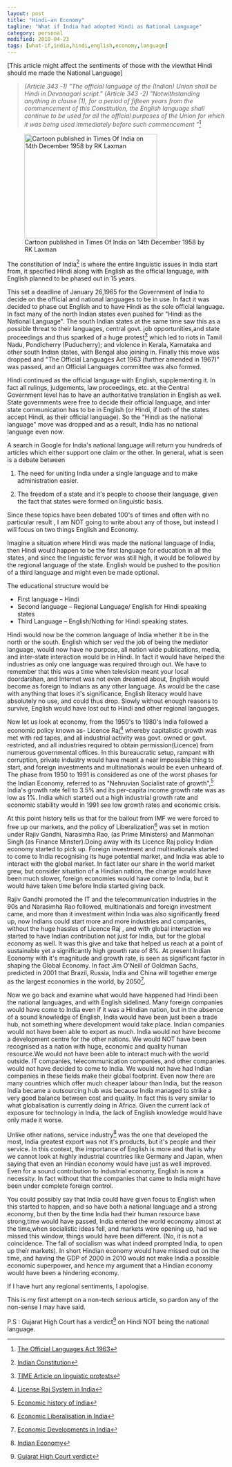 ```yaml
---
layout: post
title: "Hindi-an Economy"
tagline: "What if India had adopted Hindi as National Language"
category: personal
modified: 2010-04-23
tags: [what-if,india,hindi,english,economy,language]
---
```

[This article might affect the sentiments of those with the viewthat Hindi should me made the National Language]


> *(Article 343 -1) "The official language of the (Indian) Union shall be Hindi in Devanagari script." (Article 343 -2) "Notwithstanding anything in clause (1), for a period of fifteen years from the commencement of this Constitution, the English language shall continue to be used for all the official purposes of the Union for which it was being used immediately before such commencement ”*[^languages-act]

<figure>
<img title="Cartoon published in Times Of India on 14th December 1958 by RK Laxman" src="http://epaper.timesofindia.com/Repository/getimage.dll?path=TOIM/2008/11/02/16/Img/Ar0160602.png" alt="Cartoon published in Times Of India on 14th December 1958 by RK Laxman" width="307" height="241" />
<figcaption>Cartoon published in Times Of India on 14th December 1958 by RK Laxman</figcaption>
</figure>

The constitution of India[^indian-constitution] is where the entire linguistic issues in India start from, it specified Hindi along with English as the official language, with English planned to be phased out in 15 years.

This set a deadline of January 26,1965 for the Government of India to decide on the official and national languages to be in use. In fact it was decided to phase out English and to have Hindi as the sole official language. In fact many of the north Indian states even pushed for "Hindi as the National Language". The south Indian states at the same time saw this as a possible threat to their languages, central govt. job opportunities,and state proceedings and thus sparked of a huge protest[^time-article] which led to riots in Tamil Nadu, Pondicherry (Puducherry); and violence in Kerala, Karnataka and other south Indian states, with Bengal also joining in. Finally this move was dropped and "The Official Languages Act 1963 (further amended in 1967)" was passed, and an Official Languages committee was also formed.

Hindi continued as the official language with English, supplementing it. In fact all rulings, judgements, law proceedings, etc. at the Central Government level has to have an authoritative translation in English as well. State governments were free to decide their official language, and inter state communication has to be in English (or Hindi, if both of the states accept Hindi, as their official language). So the "Hindi as the national language" move was dropped and as a result, India has no national language even now.

A search in Google for India's national language will return you hundreds of articles which either support one claim or the other. In general, what is seen is a debate between

1. The need for uniting India under a single language and to make administration easier.

2. The freedom of a state and it's people to choose their language, given the fact that states were formed on linguistic basis.

Since these topics have been debated 100's of times and often with no particular result , I am NOT going to write about any of those, but instead I will focus on two things English and Economy.

Imagine a situation where Hindi was made the national language of India, then Hindi would happen to be the first language for education in all the states, and since the linguistic fervor was still high, it would be followed by the regional language of the
state. English would be pushed to the position of a third language and might even be made optional. 

The educational structure would be

* First language – Hindi
* Second language – Regional Language/ English for Hindi speaking states
* Third Language – English/Nothing for Hindi speaking states.

Hindi would now be the common language of India whether it be in the north or the south. English which ser ved the job of being the mediator language, would now have no purpose, all nation wide publications, media, and inter-state interaction would be in Hindi. In fact it would have helped the industries as only one language was required through out. We have to remember that this was a time when television meant your local doordarshan, and Internet was not even dreamed about, English would become as foreign to Indians as any other language. As would be the case with anything that loses it's significance, English literacy would have absolutely no use, and could thus drop. Slowly without enough reasons to survive, English would have lost out to Hindi and other regional languages.

Now let us look at economy, from the 1950's to 1980's India followed a economic policy known as- Licence Raj[^wikipedia-license-raj] whereby capitalistic growth was met with red tapes, and all industrial activity was govt. owned or govt. restricted, and all industries required to obtain permission(Licence) from numerous governmental offices. In this bureaucratic setup, rampant with corruption, private industry would have meant a near impossible thing to start, and foreign investments and multinationals would be even unheard of. The phase from 1950 to 1991 is considered as one of the worst phases for the Indian Economy, referred to as "Nehruvian Socialist rate of growth",[^wikipedia-indian-economy-history] India's growth rate fell to 3.5% and its per-capita income growth rate was as low as 1%. India which started out a high industrial growth rate and economic stability would in 1991 see low growth rates and economic crisis.

At this point history tells us that for the bailout from IMF we were forced to free up our markets, and the policy of Liberalization[^wikipedia-indian-economy-liberalisation] was set in motion under Rajiv Gandhi, Narasimha Rao, (as Prime Ministers) and Manmohan Singh (as Finance Minster).Doing away with its Licence Raj policy Indian economy started to pick up. Foreign investment and multinationals started to come to India recognising its huge potential market, and India was able to interact with the global market. In fact later our share in the world market grew, but consider situation of a Hindian nation, the change would have been much slower, foreign economies would have come to India, but it would have taken time before India started giving back.

Rajiv Gandhi promoted the IT and the telecommunication industries in the 90s and Narasimha Rao followed, multinationals and foreign investment came, and more than it investment within India was also significantly freed up, now Indians could start more and more industries and companies, without the huge hassles of Licence Raj , and with global interaction we started to have Indian contribution not just for India, but for the global economy as well. It was this give and take that helped us reach at a point of sustainable yet a significantly high growth rate of 8%. At present Indian Economy with it's magnitude and growth rate, is seen as significant factor in shaping the Global Economy. In fact Jim O'Neill of Goldman Sachs, predicted in 2001 that Brazil, Russia, India and China will together emerge as the largest economies in the world, by 2050[^wikipedia-indian-economy-development].

Now we go back and examine what would have happened had Hindi been the national languages, and with English sidelined. Many foreign companies would have come to India even if it was a Hindian nation, but in the absence of a sound knowledge of English, India would have been just been a trade hub, not something where development
would take place. Indian companies would not have been able to export as much. India would not have become a development centre for the other nations. We would NOT have been recognised as a nation with huge, economic and quality human resource.We would not have been able to interact much with the world outside. IT companies, telecommunication companies, and other companies would not have decided to come to India. We would not have had Indian companies in these fields make their global footprint. Even now there are many countries which offer much cheaper labour than India, but the reason India became a outsourcing hub was because India managed to strike a very good balance between cost and quality. In fact this is very similar to what globalisation is currently doing in Africa. Given the current lack of exposure for technology in India, the lack of English knowledge would have only made it worse.

Unlike other nations, service industry[^wikipedia-indian-economy] was the one that developed the most, India greatest export was not it's products, but it's people and their service. In this context, the importance of English is more and that is why we cannot look at highly industrial countries like Germany and Japan, when saying that even an Hindian economy would have just as well improved. Even for a sound contribution to Industrial economy, English is now a necessity. In fact without that the companies that came to India might have been under complete foreign control.

You could possibly say that India could have given focus to English when this started to happen, and so have both a national language and a strong economy, but then by the time India had their human resource base strong,time would have passed, India entered the world economy almost at the time,when socialistic ideas fell, and markets were opening up, had we missed this window, things would have been different. (No, it is not a coincidence. The fall of socialism was what indeed prompted India, to open up their markets). In short Hindian economy would have missed out on the time, and having the GDP of 2000 in 2010 would not make India a possible economic superpower, and hence my argument that a Hindian economy would have been a hindering economy.

If I have hurt any regional sentiments, I apologise.

This is my first attempt on a non-tech serious article, so pardon any of the non-sense I may have said.

P.S : Gujarat High Court has a verdict[^court-verdict] on Hindi NOT being the national language. 

<div style="display:none;">
[^time-article][^indian-constituion][^wikipedia-language]
[^wikipedia-indian-economy-history][^wikipedia-indian-economy][^wikipedia-indian-economy-development][^wikipedia-license-raj]
</div>

[^court-verdict]: [Gujarat High Court verdict](http://timesofindia.indiatimes.com/india/Theres-no-national-language-in-India-Gujarat-High-Court/articleshow/5496231.cms)

[^languages-act]: [The Official Languages Act 1963](http://www.languageinindia.com/april2002/officiallanguagesact.html)

[^time-article]:[TIME Article on linguistic protests](http://www.time.com/time/magazine/article/0,9171,940936,00.html) 

[^indian-constitution]:[Indian Constitution](http://lawmin.nic.in/coi/coiason29july08.pdf)

[^wikipedia-language]:[Official Languages in India](http://en.wikipedia.org/wiki/Languages_with_official_status_in_India)

[^wikipedia-indian-economy-history]:[Economic history of India](http://en.wikipedia.org/wiki/Economic_history_of_India)

[^wikipedia-indian-economy]:[Indian Economy](http://en.wikipedia.org/wiki/Economy_of_India)

[^wikipedia-indian-economy-development]:[Economic Developments in India](http://en.wikipedia.org/wiki/Economic_development_in_India)

[^wikipedia-license-raj]:[License Raj System in India](https://en.wikipedia.org/wiki/Licence_Raj)

[^wikipedia-indian-economy-liberalisation]:[Economic Liberalisation in India](http://en.wikipedia.org/wiki/Economic_liberalization_in_India)



